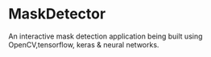 # MaskDetector

An interactive mask detection application being built using OpenCV,tensorflow, keras & neural networks.
